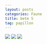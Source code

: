 ```yaml
---
layout: posts
categories: Faune
title: bete 5
tag: papillon
---
```

<img src="/faune_flore_meyrin/images/P1100996.JPG" />
<img src="/faune_flore_meyrin/images/P1100997.JPG" />
<img src="/faune_flore_meyrin/images/P1100998.JPG" />